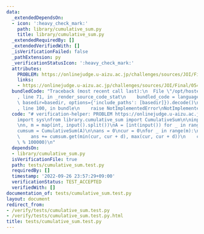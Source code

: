 ```yaml
---
data:
  _extendedDependsOn:
  - icon: ':heavy_check_mark:'
    path: library/cumulative_sum.py
    title: library/cumulative_sum.py
  _extendedRequiredBy: []
  _extendedVerifiedWith: []
  _isVerificationFailed: false
  _pathExtension: py
  _verificationStatusIcon: ':heavy_check_mark:'
  attributes:
    PROBLEM: https://onlinejudge.u-aizu.ac.jp/challenges/sources/JOI/Final/0549
    links:
    - https://onlinejudge.u-aizu.ac.jp/challenges/sources/JOI/Final/0549
  bundledCode: "Traceback (most recent call last):\n  File \"/opt/hostedtoolcache/PyPy/3.7.13/x64/site-packages/onlinejudge_verify/documentation/build.py\"\
    , line 71, in _render_source_code_stat\n    bundled_code = language.bundle(stat.path,\
    \ basedir=basedir, options={'include_paths': [basedir]}).decode()\n  File \"/opt/hostedtoolcache/PyPy/3.7.13/x64/site-packages/onlinejudge_verify/languages/python.py\"\
    , line 100, in bundle\n    raise NotImplementedError\nNotImplementedError\n"
  code: "# verification-helper: PROBLEM https://onlinejudge.u-aizu.ac.jp/challenges/sources/JOI/Final/0549\n\
    import sys\nfrom library.cumulative_sum import CumulativeSum\n\ninput = sys.stdin.readline\n\
    \nn, m = map(int, input().split())\nA = [int(input()) for _ in range(n - 1)]\n\
    cumsum = CumulativeSum(A)\n\nans = 0\ncur = 0\nfor _ in range(m):\n    d = int(input())\n\
    \    ans += cumsum.get(min(cur, cur + d), max(cur, cur + d))\n    cur += d\nprint(ans\
    \ % 100000)\n"
  dependsOn:
  - library/cumulative_sum.py
  isVerificationFile: true
  path: tests/cumulative_sum.test.py
  requiredBy: []
  timestamp: '2022-09-26 23:57:29+09:00'
  verificationStatus: TEST_ACCEPTED
  verifiedWith: []
documentation_of: tests/cumulative_sum.test.py
layout: document
redirect_from:
- /verify/tests/cumulative_sum.test.py
- /verify/tests/cumulative_sum.test.py.html
title: tests/cumulative_sum.test.py
---
```

